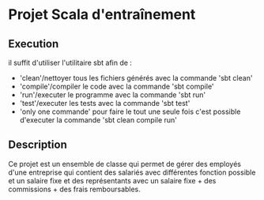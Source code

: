 # Projet Scala d'entraînement

## Execution

il suffit d'utiliser l'utilitaire sbt afin de : 

- 'clean'/nettoyer tous les fichiers générés avec la commande 'sbt clean'
- 'compile'/compiler le code avec la commande 'sbt compile'
- 'run'/executer le programme avec la commande 'sbt run'
- 'test'/executer les tests avec la commande 'sbt test'
- 'only one commande' pour faire le tout une seule fois c'est possible d'executer la commande 'sbt clean compile run'

## Description

Ce projet est un ensemble de classe qui permet de gérer des employés d'une entreprise qui contient des salariés avec différentes fonction possible et un salaire fixe et des représentants avec un salaire fixe + des commissions + des frais remboursables.

